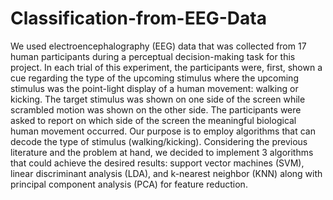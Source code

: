 # Classification-from-EEG-Data
We used electroencephalography (EEG) data that was collected from 17 human participants during a perceptual decision-making task for this project. In each trial of this experiment, the participants were, first, shown a cue regarding the type of the upcoming stimulus where the upcoming stimulus was the point-light display of a human movement: walking or kicking. The target stimulus was shown on one side of the screen while scrambled motion was shown on the other side. The participants were asked to report on which side of the screen the meaningful biological human movement occurred. Our purpose is to employ algorithms that can decode the type of stimulus (walking/kicking). Considering the previous literature and the problem at hand, we decided to implement 3 algorithms that could achieve the desired results: support vector machines (SVM), linear discriminant analysis (LDA), and k-nearest neighbor (KNN) along with principal component analysis (PCA) for feature reduction. 
